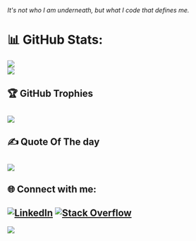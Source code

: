 _It's not who I am underneath, but what I code that defines me._
# 📊 GitHub Stats:
![](https://github-readme-streak-stats.herokuapp.com/?user=kaushal-biqmind&theme=blue-green&hide_border=false)<br/>
![](https://github-readme-stats-sigma-five.vercel.app/api?username=kaushal-biqmind&theme=blue-green&hide_border=false&include_all_commits=true&count_private=true)<br/>
## 🏆 GitHub Trophies
![](https://github-profile-trophy.vercel.app/?username=kaushal-biqmind&theme=radical&no-frame=false&no-bg=false&margin-w=4)
---
## ✍️ Quote Of The day
![](https://quotes-github-readme.vercel.app/api?type=horizontal&theme=radical)
---
## 🌐 Connect with me:
[![LinkedIn](https://img.shields.io/badge/LinkedIn-%230077B5.svg?logo=linkedin&logoColor=white)](https://linkedin.com/in/paravkaushal) [![Stack Overflow](https://img.shields.io/badge/-Stackoverflow-FE7A16?logo=stack-overflow&logoColor=white)](https://stackoverflow.com/users/9857409) 
---
[![](https://visitcount.itsvg.in/api?id=kaushal-biqmind&icon=0&color=0)](https://visitcount.itsvg.in)

